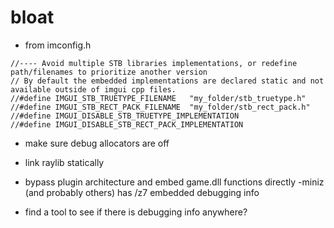 # bloat

- from imconfig.h

```
//---- Avoid multiple STB libraries implementations, or redefine path/filenames to prioritize another version
// By default the embedded implementations are declared static and not available outside of imgui cpp files.
//#define IMGUI_STB_TRUETYPE_FILENAME   "my_folder/stb_truetype.h"
//#define IMGUI_STB_RECT_PACK_FILENAME  "my_folder/stb_rect_pack.h"
//#define IMGUI_DISABLE_STB_TRUETYPE_IMPLEMENTATION
//#define IMGUI_DISABLE_STB_RECT_PACK_IMPLEMENTATION
```

- make sure debug allocators are off

- link raylib statically

- bypass plugin architecture and embed game.dll functions directly
-miniz (and probably others) has /z7 embedded debugging info
- find a tool to see if there is debugging info anywhere?
